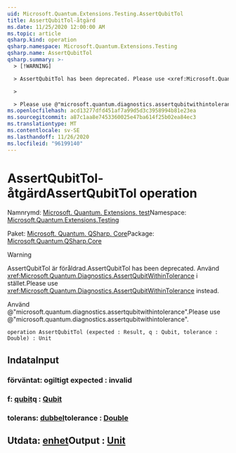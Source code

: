 ```yaml
---
uid: Microsoft.Quantum.Extensions.Testing.AssertQubitTol
title: AssertQubitTol-åtgärd
ms.date: 11/25/2020 12:00:00 AM
ms.topic: article
qsharp.kind: operation
qsharp.namespace: Microsoft.Quantum.Extensions.Testing
qsharp.name: AssertQubitTol
qsharp.summary: >-
  > [!WARNING]

  > AssertQubitTol has been deprecated. Please use <xref:Microsoft.Quantum.Diagnostics.AssertQubitWithinTolerance> instead.

  >

  > Please use @"microsoft.quantum.diagnostics.assertqubitwithintolerance".
ms.openlocfilehash: acd13277dfd451af7a99d5d3c3958994b81e23ea
ms.sourcegitcommit: a87c1aa8e7453360025e47ba614f25b02ea84ec3
ms.translationtype: MT
ms.contentlocale: sv-SE
ms.lasthandoff: 11/26/2020
ms.locfileid: "96199140"
---
```

# <a name="assertqubittol-operation"></a><span data-ttu-id="cb6b3-102">AssertQubitTol-åtgärd</span><span class="sxs-lookup"><span data-stu-id="cb6b3-102">AssertQubitTol operation</span></span>

<span data-ttu-id="cb6b3-103">Namnrymd: [Microsoft. Quantum. Extensions. test](xref:Microsoft.Quantum.Extensions.Testing)</span><span class="sxs-lookup"><span data-stu-id="cb6b3-103">Namespace: [Microsoft.Quantum.Extensions.Testing](xref:Microsoft.Quantum.Extensions.Testing)</span></span>

<span data-ttu-id="cb6b3-104">Paket: [Microsoft. Quantum. QSharp. Core](https://nuget.org/packages/Microsoft.Quantum.QSharp.Core)</span><span class="sxs-lookup"><span data-stu-id="cb6b3-104">Package: [Microsoft.Quantum.QSharp.Core](https://nuget.org/packages/Microsoft.Quantum.QSharp.Core)</span></span>


> [!WARNING]
> <span data-ttu-id="cb6b3-105">AssertQubitTol är föråldrad.</span><span class="sxs-lookup"><span data-stu-id="cb6b3-105">AssertQubitTol has been deprecated.</span></span> <span data-ttu-id="cb6b3-106">Använd <xref:Microsoft.Quantum.Diagnostics.AssertQubitWithinTolerance> i stället.</span><span class="sxs-lookup"><span data-stu-id="cb6b3-106">Please use <xref:Microsoft.Quantum.Diagnostics.AssertQubitWithinTolerance> instead.</span></span>
>
> <span data-ttu-id="cb6b3-107">Använd @"microsoft.quantum.diagnostics.assertqubitwithintolerance".</span><span class="sxs-lookup"><span data-stu-id="cb6b3-107">Please use @"microsoft.quantum.diagnostics.assertqubitwithintolerance".</span></span>



```qsharp
operation AssertQubitTol (expected : Result, q : Qubit, tolerance : Double) : Unit
```


## <a name="input"></a><span data-ttu-id="cb6b3-108">Indata</span><span class="sxs-lookup"><span data-stu-id="cb6b3-108">Input</span></span>

### <a name="expected--__invalidresult__"></a><span data-ttu-id="cb6b3-109">förväntat: __ogiltigt <Result>__</span><span class="sxs-lookup"><span data-stu-id="cb6b3-109">expected : __invalid<Result>__</span></span>




### <a name="q--qubit"></a><span data-ttu-id="cb6b3-110">f: [qubit](xref:microsoft.quantum.lang-ref.qubit)</span><span class="sxs-lookup"><span data-stu-id="cb6b3-110">q : [Qubit](xref:microsoft.quantum.lang-ref.qubit)</span></span>




### <a name="tolerance--double"></a><span data-ttu-id="cb6b3-111">tolerans: [dubbel](xref:microsoft.quantum.lang-ref.double)</span><span class="sxs-lookup"><span data-stu-id="cb6b3-111">tolerance : [Double](xref:microsoft.quantum.lang-ref.double)</span></span>





## <a name="output--unit"></a><span data-ttu-id="cb6b3-112">Utdata: [enhet](xref:microsoft.quantum.lang-ref.unit)</span><span class="sxs-lookup"><span data-stu-id="cb6b3-112">Output : [Unit](xref:microsoft.quantum.lang-ref.unit)</span></span>

